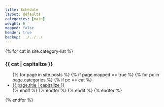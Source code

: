 ```yaml
---
title: Schedule 
layout: defaults
categories: [main]
weight: 6
mapped: false
header: true
backup: ../../../
---
```


{% for cat in site.category-list %}
### {{ cat | capitalize }}
<ul>
{% for page in site.posts %}
{% if page.mapped == true %}
{% for pc in page.categories %}
{% if pc == cat %}
<li><a href="{{ page.url }}">{{ page.title | capitalize }}</a></li>
{% endif %}   <!-- cat-match-p -->
{% endfor %}  <!-- page-category -->
{% endif %}   <!-- resource-p -->
{% endfor %} <!-- page -->
</ul>
{% endfor %}  <!-- cat -->
